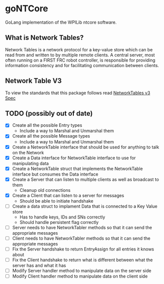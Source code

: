 # goNTCore

GoLang implementation of the WPILib ntcore software.

## What is Network Tables?
Network Tables is a network protocol for a key-value store which can be read from and 
written to by multiple remote clients. A central server, most often running on a 
FIRST FRC robot controller, is responsible for providing information consistency 
and for facilitating communication between clients.

## Network Table V3

To view the standards that this package follows read [NetworkTables v3 Spec](https://github.com/wpilibsuite/allwpilib/tree/main/ntcore/doc)

## TODO (possibly out of date)

- [x] Create all the possible Entry types
  - Include a way to Marshal and Unmarshal them
- [x] Create all the possible Message types
  - Include a way to Marshal and Unmarshal them
- [x] Create a NetworkTable interface that should be used for anything to talk on the Network
- [x] Create a Data interface for NetworkTable interface to use for manipulating data
- [x] Create a NetworkTable struct that implements the NetworkTable interface but consumes the Data interface
- [x] Create a Server that can listen to multiple clients as well as broadcast to them
  - Cleanup old connections
- [x] Create a Client that can listen to a server for messages
  - Should be able to initiate handshake
- [ ] Create a data struct to implament Data that is connected to a Key Value store
  - Has to handle keys, IDs and SNs correctly
  - Should handle persistent flag correctly
- [ ] Server needs to have NetworkTabler methods so that it can send the appropriate messages
- [ ] Client needs to have NetworkTabler methods so that it can send the appropriate messages
- [ ] Fix the Server handshake to return EntryAssign for all entries it knows about
- [ ] Fix the Client handshake to return what is different between what the server has and what it has
- [ ] Modify Server handler method to manipulate data on the server side
- [ ] Modify Client handler method to manipulate data on the client side
